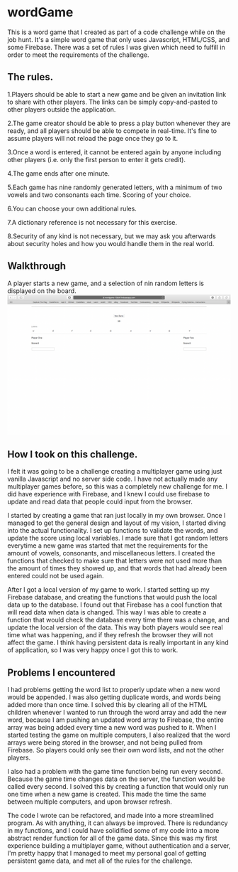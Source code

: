 # wordGame

This is a word game that I created as part of a code challenge while on the job hunt. It's a simple word game that only uses Javascript, HTML/CSS, and some Firebase. There was a set of rules I was given which need to fulfill in order to meet the requirements of the challenge.

## The rules.
1.Players should be able to start a new game and be given an invitation link to share with other players. The links can be simply copy-and-pasted to other players outside the application.

2.The game creator should be able to press a play button whenever they are ready, and all players should be able to compete in real-time. It's fine to assume players will not reload the page once they go to it.

3.Once a word is entered, it cannot be entered again by anyone including other players (i.e. only the first person to enter it gets credit).

4.The game ends after one minute.

5.Each game has nine randomly generated letters, with a minimum of two vowels and two consonants each time.
Scoring of your choice.

6.You can choose your own additional rules.

7.A dictionary reference is not necessary for this exercise.

8.Security of any kind is not necessary, but we may ask you afterwards about security holes and how you would handle them in the real world.

## Walkthrough

A player starts a new game, and a selection of nin random letters is displayed on the board.
![alt text](https://github.com/TheRickestRick/wordGame/blob/master/screenShots/Screen%20Shot%202018-08-09%20at%203.57.46%20PM.png)

## How I took on this challenge.

I felt it was going to be a challenge creating a multiplayer game using just vanilla Javascript and no server side code. I have not actually made any multiplayer games before, so this was a completely new challenge for me. I did have experience with Firebase, and I knew I could use firebase to update and read data that people could input from the browser.

I started by creating a game that ran just locally in my own browser. Once I managed to get the general design and layout of my vision, I started diving into the actual functionality. I set up functions to validate the words, and update the score using local variables. I made sure that I got random letters everytime a new game was started that met the requirements for the amount of vowels, consonants, and miscellaneous letters. I created the functions that checked to make sure that letters were not used more than the amount of times they showed up, and that words that had already been entered could not be used again.

After I got a local version of my game to work. I started setting up my Firebase database, and creating the functions that would push the local data up to the database. I found out that Firebase has a cool function that will read data when data is changed. This way I was able to create a function that would check the database every time there was a change, and update the local version of the data. This way both players would see real time what was happening, and if they refresh the browser they will not affect the game. I think having persistent data is really important in any kind of application, so I was very happy once I got this to work. 

## Problems I encountered

I had problems getting the word list to properly update when a new word would be appended. I was also getting duplicate words, and words being added more than once time. I solved this by clearing all of the HTML children whenever I wanted to run through the word array and add the new word, because I am pushing an updated word array to Firebase, the entire array was being added every time a new word was pushed to it. When I started testing the game on multiple computers, I also realized that the word arrays were being stored in the browser, and not being pulled from Firebase. So players could only see their own word lists, and not the other players.

I also had a problem with the game time function being run every second. Because the game time changes data on the server, the function would be called every second. I solved this by creating a function that would only run one time when a new game is created. This made the time the same between multiple computers, and upon browser refresh.

The code I wrote can be refactored, and made into a more streamlined program. As with anything, it can always be improved. There is redundancy in my functions, and I could have solidified some of my code into a more abstract render function for all of the game data. Since this was my first experience building a multiplayer game, without authentication and a server, I'm pretty happy that I managed to meet my personal goal of getting persistent game data, and met all of the rules for the challenge.
